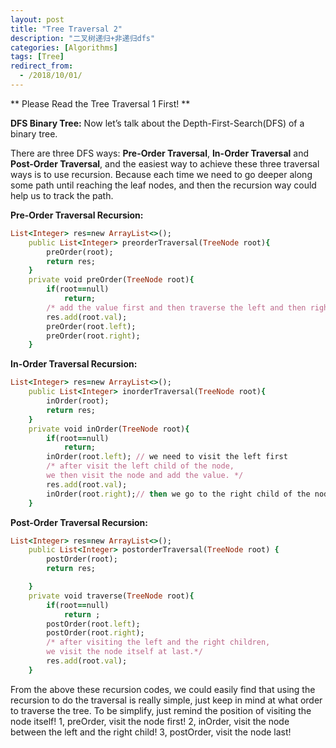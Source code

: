 ```yaml
---
layout: post
title: "Tree Traversal 2"
description: "二叉树递归+非递归dfs"
categories: [Algorithms]
tags: [Tree]
redirect_from:
  - /2018/10/01/
---
```

 

** Please Read the Tree Traversal 1 First! **

**DFS Binary Tree:**
Now let’s talk about the Depth-First-Search(DFS) of a binary tree.

There are three DFS ways: **Pre-Order Traversal**, **In-Order Traversal** and **Post-Order Traversal**, and the easiest way to achieve these three traversal ways is to use recursion. Because each time we need to go deeper along some path until reaching the leaf nodes, and then the recursion way could help us to track the path.

**Pre-Order Traversal Recursion:**
~~~ Ruby
List<Integer> res=new ArrayList<>();
    public List<Integer> preorderTraversal(TreeNode root){
        preOrder(root);
        return res;  
    }
    private void preOrder(TreeNode root){
        if(root==null)
            return;
        /* add the value first and then traverse the left and then right child.*/
        res.add(root.val); 
        preOrder(root.left);
        preOrder(root.right);
    }
~~~
**In-Order Traversal Recursion:**
~~~ Ruby
List<Integer> res=new ArrayList<>();
    public List<Integer> inorderTraversal(TreeNode root){
        inOrder(root);
        return res;  
    }
    private void inOrder(TreeNode root){
        if(root==null)
            return;
        inOrder(root.left); // we need to visit the left first
        /* after visit the left child of the node, 
        we then visit the node and add the value. */
        res.add(root.val); 
        inOrder(root.right);// then we go to the right child of the node
    }
~~~
**Post-Order Traversal Recursion:**
~~~ Ruby
List<Integer> res=new ArrayList<>();
    public List<Integer> postorderTraversal(TreeNode root) {
        postOrder(root);
        return res;

    }
    private void traverse(TreeNode root){
        if(root==null)
            return ;
        postOrder(root.left);
        postOrder(root.right);
        /* after visiting the left and the right children, 
        we visit the node itself at last.*/
        res.add(root.val); 
    }
~~~
From the above these recursion codes, we could easily find that using the recursion to do the traversal is really simple, just keep in mind at what order to traverse the tree. To be simplify, just remind the position of visiting the node itself! 
1, preOrder, visit the node first!
2, inOrder, visit the node between the left and the right child!
3, postOrder, visit the node last!
